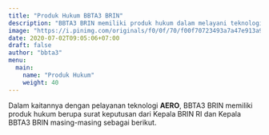 ```yaml
---
title: "Produk Hukum BBTA3 BRIN"
description: "BBTA3 BRIN memiliki produk hukum dalam melayani teknologi Aerodinamika, Aeroelastika, Aeroakustika, Aeromekanika dan Aerotronika di Indonesia."
image: "https://i.pinimg.com/originals/f0/0f/70/f00f70723493a7a47e913a90fdd317c4.png"
date: 2020-07-02T09:05:06+07:00
draft: false
author: "bbta3"
menu:
  main:
    name: "Produk Hukum"
    weight: 40
---
```


Dalam kaitannya dengan pelayanan teknologi **AERO**, BBTA3 BRIN memiliki produk hukum berupa surat keputusan dari Kepala
BRIN RI dan Kepala BBTA3 BRIN masing-masing sebagai berikut.
